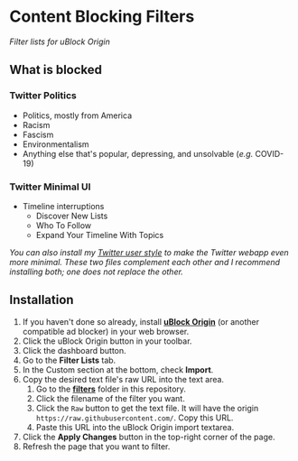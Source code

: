 # Content Blocking Filters
*Filter lists for uBlock Origin*

## What is blocked
### Twitter Politics
- Politics, mostly from America
- Racism
- Fascism
- Environmentalism
- Anything else that's popular, depressing, and unsolvable (*e.g.* COVID-19)

### Twitter Minimal UI
- Timeline interruptions
    - Discover New Lists
    - Who To Follow
    - Expand Your Timeline With Topics 

*You can also install my [Twitter user style](https://github.com/Aldaviva/userstyles/raw/master/styles/twitter.user.css) to make the Twitter webapp even more minimal. These two files complement each other and I recommend installing both; one does not replace the other.*

## Installation
1. If you haven't done so already, install [**uBlock Origin**](https://github.com/gorhill/uBlock/#installation) (or another compatible ad blocker) in your web browser.
1. Click the uBlock Origin button in your toolbar.
1. Click the dashboard button.
1. Go to the **Filter Lists** tab.
1. In the Custom section at the bottom, check **Import**.
1. Copy the desired text file's raw URL into the text area.
    1. Go to the [**filters**](https://github.com/Aldaviva/content-blocking-filters/tree/master/filters) folder in this repository.
    1. Click the filename of the filter you want.
    1. Click the `Raw` button to get the text file. It will have the origin `https://raw.githubusercontent.com/`. Copy this URL.
    1. Paste this URL into the uBlock Origin import textarea.
1. Click the **Apply Changes** button in the top-right corner of the page.
1. Refresh the page that you want to filter.

